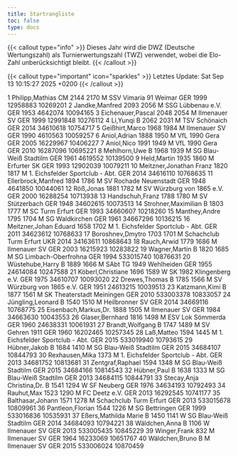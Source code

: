 ```yaml
---
title: Startrangliste
toc: false
type: docs
---
```


{{< callout type="info" >}}
Dieses Jahr wird die DWZ (Deutsche Wertungszahl) als Turnierwertungszahl (TWZ) verwendet, wobei die Elo-Zahl unberücksichtigt bleibt.
{{< /callout >}}

{{< callout type="important" icon="sparkles" >}}
Letztes Update: Sat Sep 13 10:15:27 2025 +0200
{{< /callout >}}

<startrangliste>
1	Philipp,Mathias	CM	2144	2170	M	SSV Vimaria 91 Weimar	GER	1999	12958883	10269201
2	Jandke,Manfred		2093	2056	M	SSG Lübbenau e.V.	GER	1953	4642074	10094165
3	Eichenauer,Pascal		2048	2054	M	Ilmenauer SV	GER	1999	12991848	10276112
4	Li,Yunqi	B	2062	2031	M	TSV Schönaich	GER	2014	34610618	10754717
5	Geißhirt,Marco		1968	1984	M	Ilmenauer SV	GER	1990	4610563	10059257
6	Aniol,Adrian		1888	1950	M	VfL 1990 Gera	GER	2005	16229967	10406227
7	Aniol,Nico		1991	1949	M	VfL 1990 Gera	GER	2010	16287096	10695221
8	Mehlhorn,Uwe	B	1968	1939	M	SG Blau-Weiß Stadtilm	GER	1961	4619552	10139500
9	Held,Martin		1935	1860	M	Erfurter SK	GER	1993	12902039	10079211
10	Meitzner,Jonathan Franz		1820	1817	M	1. Eichsfelder Sportclub - Abt.	GER	2014	34616110	10768635
11	Ellerbrock,Manfred		1894	1786	M	SV Rochade Neuenstadt	GER	1948	4641850	10044061
12	Röß,Jonas		1881	1782	M	SV Würzburg von 1865 e.V.	GER	2000	16288254	10713938
13	Handschuh,Franz		1788	1780	M	SV Stützerbach	GER	1948	34602615	10073513
14	Strohner,Maximilian	B	1803	1777	M	SC Turm Erfurt	GER	1993	34660607	10218260
15	Manthey,Andre		1795	1704	M	SG Waldkirchen	GER	1961	34667296	10136215
16	Meitzner,Johan Eduard		1658	1702	M	1. Eichsfelder Sportclub - Abt.	GER	2011	34623612	10768633
17	Boroshnev,Dmytro		1703	1701	M	Schachclub Turm Erfurt	UKR	2014	34163611	10868643
18	Rauch,Arwid		1779	1686	M	Ilmenauer SV	GER	2003	16215923	10283822
19	Wagner,Martin	B	1820	1685	M	SG Limbach-Oberfrohna	GER	1994	533015740	10876631
20	Wüstehube,Harry	B	1889	1666	M	SAbt TG 1949 Wehlheiden	GER	1955	24614084	10247588
21	Köberl,Christiane		1696	1589	W	SK 1982 Klingenberg e.V.	GER	1975	34610707	10093020
22	Drewes,Thomas	B	1785	1566	M	SV Würzburg von 1865 e.V.	GER	1951	24613215	10039513
23	Katzmann,Kimi	B	1877	1561	M	SK Theaterstadt Meiningen	GER	2010	533003378	10833057
24	Jüngling,Leonard	B	1540	1510	M	Heilbronner SV	GER	2014	34669116	10768775
25	Eisenbach,Markus,Dr.		1888	1505	M	Ilmenauer SV	GER	1984	34663630	10043553
26	Glaser,Bernhard		1816	1498	M	ESV Lok Sömmerda	GER	1960	24638331	10061931
27	Brandt,Wolfgang	B	1747	1489	M	SV Gehren 1911	GER	1960	16202465	10257345
28	Laß,Matteo		1594	1445	M	1. Eichsfelder Sportclub - Abt.	GER	2015	533019940	10793615
29	Hübner,Jakob	B	1684	1410	M	SG Blau-Weiß Stadtilm	GER	2015	34684107	10844793
30	Rexhausen,Mika			1373	M	1. Eichsfelder Sportclub - Abt.	GER	2013	34681752	10813681
31	Zentgraf,Raphael		1594	1348	M	SG Blau-Weiß Stadtilm	GER	2015	34684166	10814543
32	Hübner,Paul	B	1638	1333	M	SG Blau-Weiß Stadtilm	GER	2013	34684115	10844791
33	Stecay,Anja Christina,Dr.	B	1541	1294	W	SF Neuberg	GER	1976	34634193	10792493
34	Rauhut,Max		1523	1290	M	FC Deetz e.V.	GER	2013	16292545	10741177
35	Balthasar,Johann		1571	1278	M	Schachclub Turm Erfurt	GER	2013	533015678	10809961
36	Pantleon,Florian		1544	1226	M	SG Bettringen	GER	1999	533016836	10535931
37	Eßers,Mathilda Marie	B	1450	1141	W	SG Blau-Weiß Stadtilm	GER	2014	34684093	10794221
38	Wäldchen,Anna	B		1106	W	Ilmenauer SV	GER	2013	533005435	10845229
39	Winger,Frank			832	M	Ilmenauer SV	GER	1964	16233069	10651767
40	Wäldchen,Bruno	B			M	Ilmenauer SV	GER	2015	533006024	10870459
</startrangliste>
